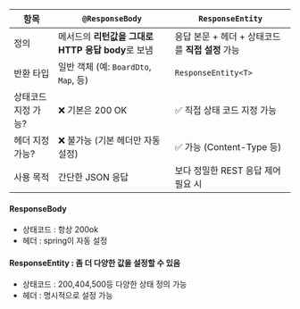 | 항목          | `@ResponseBody`                    | `ResponseEntity`                |
| ----------- | ---------------------------------- | ------------------------------- |
| 정의          | 메서드의 **리턴값을 그대로 HTTP 응답 body**로 보냄 | 응답 본문 + 헤더 + 상태코드를 **직접 설정** 가능 |
| 반환 타입       | 일반 객체 (예: `BoardDto`, `Map`, 등)    | `ResponseEntity<T>`             |
| 상태코드 지정 가능? | ❌ 기본은 200 OK                       | ✅ 직접 상태 코드 지정 가능                |
| 헤더 지정 가능?   | ❌ 불가능 (기본 헤더만 자동 설정)               | ✅ 가능 (Content-Type 등)           |
| 사용 목적       | 간단한 JSON 응답                        | 보다 정밀한 REST 응답 제어 필요 시          |

#### ResponseBody
- 상태코드 : 항상 200ok
- 헤더 : spring이 자동 설정

#### ResponseEntity : 좀 더 다양한 값을 설정할 수 있음
- 상태코드 : 200,404,500등 다양한 상태 정의 가능
- 헤더 : 명시적으로 설정 가능